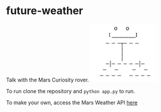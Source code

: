 # future-weather
Talk with the Mars Curiosity rover.
![Alt](1.png)

To run clone the repository and `python app.py` to run. 

To make your own, access the Mars Weather API [here](http://marsweather.ingenology.com/#get_started)
